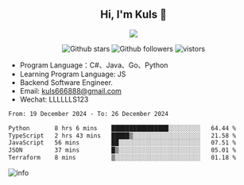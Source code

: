 <h2 align="center"> Hi, I'm Kuls 👋 </h2>
<p align="center">
    <p align="center">
        <img src=" https://avatars.githubusercontent.com/u/42165104?s=460&u=5c7fbf0bce7d4b38a15a44676e6f64b529e47598&v=4"/>
    </p>
    <p align="center">
      <img src="https://img.shields.io/github/stars/hellokuls?style=social" alt="Github stars" />
      <img src="https://img.shields.io/github/followers/hellokuls?style=social" alt="Github followers" />
      <img src="https://visitor-badge.glitch.me/badge?page_id=hellokuls.readme" alt="vistors" />
    </p>
</p>

- Program Language：C#、Java、Go、Python
- Learning Program Language: JS
- Backend Software Engineer.
- Email: kuls666888@gmail.com
- Wechat: LLLLLLS123

<!--START_SECTION:waka-->

```txt
From: 19 December 2024 - To: 26 December 2024

Python       8 hrs 6 mins    ████████████████░░░░░░░░░   64.44 %
TypeScript   2 hrs 43 mins   █████▒░░░░░░░░░░░░░░░░░░░   21.58 %
JavaScript   56 mins         ██░░░░░░░░░░░░░░░░░░░░░░░   07.51 %
JSON         37 mins         █▒░░░░░░░░░░░░░░░░░░░░░░░   05.01 %
Terraform    8 mins          ▒░░░░░░░░░░░░░░░░░░░░░░░░   01.18 %
```

<!--END_SECTION:waka-->

![info](https://github-readme-stats.vercel.app/api?username=hellokuls&show_icons=true&count_private=true&hide=prs&theme=default_repocard)


